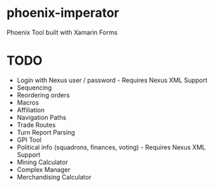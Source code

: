 # phoenix-imperator
Phoenix Tool built with Xamarin Forms 

# TODO

- Login with Nexus user / password - Requires Nexus XML Support
- Sequencing
- Reordering orders
- Macros
- Affiliation
- Navigation Paths
- Trade Routes
- Turn Report Parsing
- GPI Tool
- Political info (squadrons, finances, voting) - Requires Nexus XML Support
- Mining Calculator
- Complex Manager
- Merchandising Calculator
